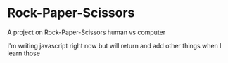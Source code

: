 # Rock-Paper-Scissors

A project on Rock-Paper-Scissors human vs computer

I'm writing javascript right now but will return and add other things when I learn those

